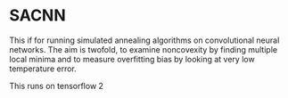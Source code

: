 # SACNN
This if for running simulated annealing algorithms on convolutional neural networks. The aim is twofold, to examine noncovexity by finding multiple local minima and to measure overfitting bias by looking at very low temperature error.

This runs on tensorflow 2
